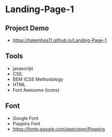 # Landing-Page-1

## Project Demo
- https://hatemhos11.github.io/Landing-Page-1

## Tools
- javascript
- CSS
- BEM (CSS Methodology
- HTML
- Font Awesome (icons)

## Font
- Google Font 
- Poppins Font 
- https://fonts.google.com/specimen/Poppins

